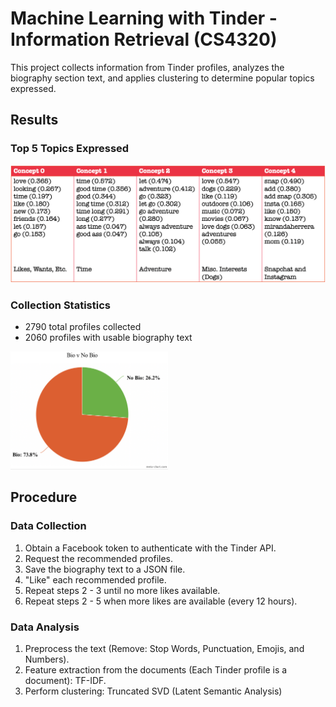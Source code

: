 # Machine Learning with Tinder - Information Retrieval (CS4320)
This project collects information from Tinder profiles, analyzes the biography section text, and applies clustering to determine popular topics expressed.

## Results
### Top 5 Topics Expressed
![](topics.png)  

### Collection Statistics
* 2790 total profiles collected
* 2060 profiles with usable biography text
<img src="no_bio_percentage.png" alt="No Bio Percentage" width=50% height=auto/>

## Procedure
### Data Collection
1. Obtain a Facebook token to authenticate with the Tinder API.
2. Request the recommended profiles.
3. Save the biography text to a JSON file.
4. "Like" each recommended profile.
5. Repeat steps 2 - 3 until no more likes available.
6. Repeat steps 2 - 5 when more likes are available (every 12 hours).
### Data Analysis
1. Preprocess the text (Remove: Stop Words, Punctuation, Emojis, and Numbers).
2. Feature extraction from the documents (Each Tinder profile is a document): TF-IDF.
3. Perform clustering: Truncated SVD (Latent Semantic Analysis)